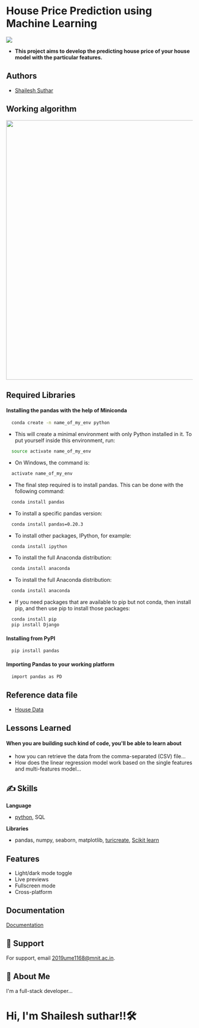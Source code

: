 # House Price Prediction using Machine Learning
![](https://media.giphy.com/media/xUn3Cs4vOj9CRHY07u/giphy.gif)
- **This project aims to develop the predicting house price of your house model with the particular features.**




                                                                                                               
## Authors

- [Shailesh Suthar](https://github.com/shaileshsuthar675/)


## Working algorithm

<p float='left'>
  <img src='https://nycdsa-blog-files.s3.us-east-2.amazonaws.com/2021/03/chaitali-majumder/ds-process-steps.jpg-950578-HPpgFyfk-1024x478.jpg' width=700>
</p>


## Required Libraries

#### Installing the pandas with the help of Miniconda
```bash
  conda create -n name_of_my_env python
```
- This will create a minimal environment with only Python installed in it. To put yourself inside this environment, run:
```bash
  source activate name_of_my_env
```
- On Windows, the command is:
```bash
  activate name_of_my_env
```
- The final step required is to install pandas. This can be done with the following command:
```bash
  conda install pandas
```
- To install a specific pandas version:
```bash
  conda install pandas=0.20.3
```
- To install other packages, IPython, for example:
```bash
  conda install ipython
```
- To install the full Anaconda distribution:
```bash
  conda install anaconda
```
- To install the full Anaconda distribution:
```bash
  conda install anaconda
```
- If you need packages that are available to pip but not conda, then install pip, and then use pip to install those packages:
```bash
  conda install pip
  pip install Django
```
#### Installing from PyPI
```bash
  pip install pandas
```
#### Importing Pandas to your working platform
```bash
  import pandas as PD
```
## Reference data file
- [House Data](https://drive.google.com/file/d/11dyXXn0fUOHa2_PyX4b7XwvsoIL2K_Fn/view?usp=sharing)

## Lessons Learned
#### When you are building such kind of code, you'll be able to learn about
- how you can retrieve the data from the comma-separated (CSV) file...
- How does the linear regression model work based on the single features and multi-features model...


## ✍️ Skills
**Language**
- [python](https://www.python.org/), SQL

**Libraries**
- pandas, numpy, seaborn, matplotlib, [turicreate](https://github.com/apple/turicreate), [Scikit learn](https://scikit-learn.org/stable/) 


## Features

- Light/dark mode toggle
- Live previews
- Fullscreen mode
- Cross-platform


## Documentation

[Documentation](https://linktodocumentation)



## 🤙 Support

For support, email 2019ume1168@mnit.ac.in.


## 🚀 About Me
I'm a full-stack developer...
# Hi, I'm Shailesh suthar!!🛠 
